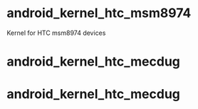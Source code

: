 android_kernel_htc_msm8974
==========================

Kernel for HTC msm8974 devices
# android_kernel_htc_mecdug
# android_kernel_htc_mecdug
